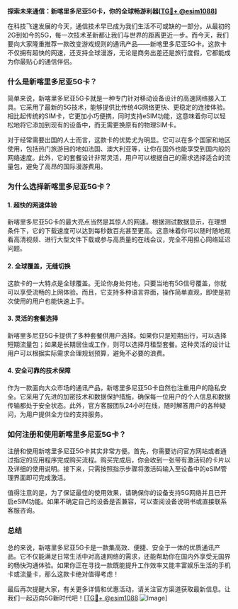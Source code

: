 **探索未来通信：新喀里多尼亚5G卡，你的全球畅游利器[[TG💪+ @esim1088](https://t.me/s/esim1088)]**

在科技飞速发展的今天，通信技术早已成为我们生活不可或缺的一部分。从最初的2G到如今的5G，每一次技术革新都让我们与世界的距离更近一步。而今天，我们要向大家隆重推荐一款改变游戏规则的通讯产品——新喀里多尼亚5G卡。这款卡不仅拥有超快的网速，还支持全球漫游，无论是商务出差还是旅行度假，它都能成为你最贴心的通信伴侣。

### **什么是新喀里多尼亚5G卡？**

简单来说，新喀里多尼亚5G卡就是一种专门针对移动设备设计的高速网络接入工具。它采用了最新的5G技术，能够提供比传统4G网络更快、更稳定的连接体验。相比起传统的SIM卡，它更加小巧便携，同时支持eSIM功能，这意味着你可以轻松地将它添加到现有的设备中，而无需更换原有的物理SIM卡。

对于经常需要出国的人士而言，这款卡的优势尤为明显。它可以在多个国家和地区使用，包括热门旅游目的地如法国、澳大利亚等，让你在国外也能享受到国内般的网络速度。此外，它的套餐设计非常灵活，用户可以根据自己的需求选择适合的流量包，避免了高昂的国际漫游费用。

### **为什么选择新喀里多尼亚5G卡？**

#### **1. 超快的网速体验**
新喀里多尼亚5G卡的最大亮点当然是其惊人的网速。根据测试数据显示，在理想条件下，它的下载速度可以达到每秒数百兆甚至更高。这意味着你可以随时随地观看高清视频、进行大型文件下载或参与高质量的在线会议，完全不用担心网络延迟问题。

#### **2. 全球覆盖，无缝切换**
这款卡的一大特点是全球覆盖。无论你身处何地，只要当地有5G信号覆盖，你就可以享受流畅的上网体验。而且，它支持多种语言界面，操作简单直观，即使是初次使用的用户也能快速上手。

#### **3. 灵活的套餐选择**
新喀里多尼亚5G卡提供了多种套餐供用户选择。如果你只是短期出行，可以选择短期流量包；如果是长期居住或工作，则可以选择月租型套餐。这种灵活的设计让用户可以根据实际需求合理规划预算，避免不必要的浪费。

#### **4. 安全可靠的技术保障**
作为一款面向大众市场的通讯产品，新喀里多尼亚5G卡自然也注重用户的隐私安全。它采用了先进的加密技术和数据保护措施，确保每一位用户的个人信息和数据传输都处于安全状态。此外，官方客服团队24小时在线，随时解答用户的各种疑问，为用户提供全方位的支持服务。

### **如何注册和使用新喀里多尼亚5G卡？**

注册和使用新喀里多尼亚5G卡其实非常方便。首先，你需要访问官方网站或者通过指定的应用程序完成购买流程。购买完成后，你会收到一张带有激活码的卡片以及详细的使用说明。接下来，只需按照指示步骤将激活码输入至设备中的eSIM管理界面即可完成激活。

值得注意的是，为了保证最佳的使用效果，请确保你的设备支持5G网络并且已开启eSIM功能。如果不确定自己的设备是否兼容，可以查阅设备说明书或直接联系客服咨询。

### **总结**

总的来说，新喀里多尼亚5G卡是一款集高效、便捷、安全于一体的优质通讯产品。它不仅能满足日常生活中对高速网络的需求，还能帮助你在国内外享受无国界的畅快沟通体验。如果你正在寻找一款既能提升工作效率又能丰富娱乐生活的手机卡或流量卡，那么这款卡绝对值得考虑！

最后再次提醒大家，有关更多详情和优惠活动，请关注官方渠道获取最新信息。让我们一起迈向5G新时代吧！[[TG💪+ @esim1088](https://t.me/s/esim1088) ![Image](https://i.postimg.cc/4NQfJmqS/Snipaste-2025-05-13-00-14-12.png)]